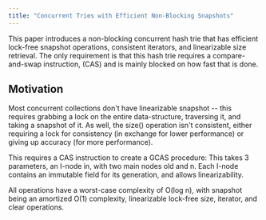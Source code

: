 ```yaml
---
title: "Concurrent Tries with Efficient Non-Blocking Snapshots"
---
```


This paper introduces a non-blocking concurrent hash trie that has
efficient lock-free snapshot operations, consistent iterators, and
linearizable size retrieval. The only requirement is that this hash trie
requires a compare-and-swap instruction, (CAS) and is mainly blocked on
how fast that is done.

## Motivation

Most concurrent collections don't have linearizable snapshot -- this
requires grabbing a lock on the entire data-structure, traversing it,
and taking a snapshot of it. As well, the size() operation isn't
consistent, either requiring a lock for consistency (in exchange for
lower performance) or giving up accuracy (for more performance).

This requires a CAS instruction to create a GCAS procedure:
This takes 3 parameters, an I-node in, with two main nodes old and n.
Each I-node contains an immutable field for its generation, and allows
linearizability.

All operations have a worst-case complexity of O(log n), with snapshot
being an amortized O(1) complexity, linearizable lock-free size,
iterator, and clear operations.
